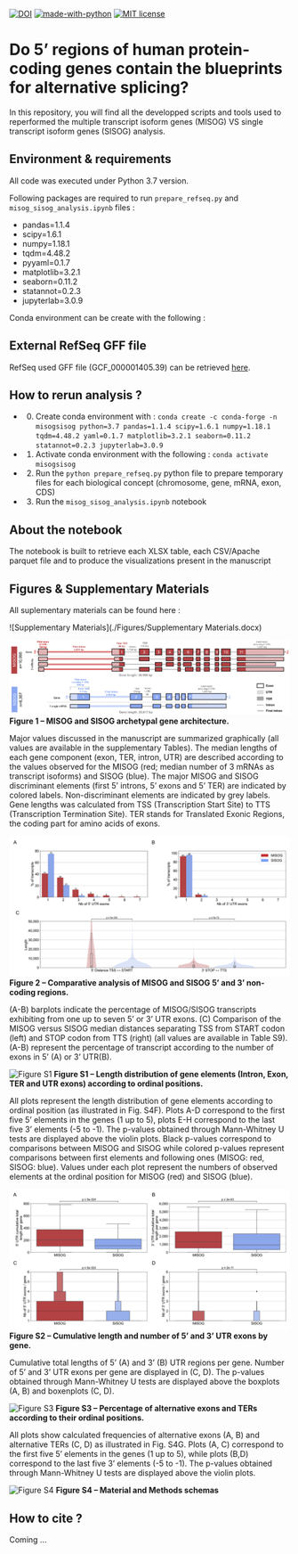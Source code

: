 [![DOI](https://zenodo.org/badge/DOI/10.5281/zenodo.5546587.svg)](https://doi.org/10.5281/zenodo.5546587)
[![made-with-python](https://img.shields.io/badge/Made%20with-Python-1f425f.svg)](https://www.python.org/)
[![MIT license](https://img.shields.io/badge/License-MIT-blue.svg)](https://lbesson.mit-license.org/)



# Do 5’ regions of human protein-coding genes contain the blueprints for alternative splicing?

In this repository, you will find all the developped scripts and tools used to reperformed the multiple transcript isoform genes (MISOG) VS single transcript isoform genes (SISOG) analysis.

## Environment & requirements

All code was executed under Python 3.7 version.

Following packages are required to run `prepare_refseq.py` and `misog_sisog_analysis.ipynb` files : 
- pandas=1.1.4
- scipy=1.6.1
- numpy=1.18.1
- tqdm=4.48.2
- pyyaml=0.1.7
- matplotlib=3.2.1
- seaborn=0.11.2
- statannot=0.2.3
- jupyterlab=3.0.9


Conda environment can be create with the following : 


## External RefSeq GFF file 

RefSeq used GFF file (GCF_000001405.39) can be retrieved [here](https://ftp.ncbi.nlm.nih.gov/refseq/H_sapiens/annotation/annotation_releases/109.20210514/GCF_000001405.39_GRCh38.p13/GCF_000001405.39_GRCh38.p13_genomic.gff.gz).

## How to rerun analysis ? 

- 0. Create conda environment with : `conda create -c conda-forge -n misogsisog python=3.7 pandas=1.1.4 scipy=1.6.1 numpy=1.18.1 tqdm=4.48.2 yaml=0.1.7 matplotlib=3.2.1 seaborn=0.11.2 statannot=0.2.3 jupyterlab=3.0.9` 
- 1. Activate conda environment with the following : `conda activate misogsisog`
- 2. Run the `python prepare_refseq.py` python file to prepare temporary files for each biological concept (chromosome, gene, mRNA, exon, CDS)
- 3. Run the `misog_sisog_analysis.ipynb` notebook 

## About the notebook

The notebook is built to retrieve each XLSX table, each CSV/Apache parquet file and to produce the visualizations present in the manuscript

## Figures & Supplementary Materials

All suplementary materials can be found here : 

![Supplementary Materials](./Figures/Supplementary Materials.docx)

![Figure1](./Figures/Figure1.png)
**Figure 1 – MISOG and SISOG archetypal gene architecture.**

Major values discussed in the manuscript are summarized graphically (all values are available in the supplementary Tables). The median lengths of each gene component (exon, TER, intron, UTR) are described according to the values observed for the MISOG (red; median number of 3 mRNAs as transcript isoforms) and SISOG (blue). The major MISOG and SISOG discriminant elements (first 5’ introns, 5’ exons and 5’ TER) are indicated by colored labels. Non-discriminant elements are indicated by grey labels.
Gene lengths was calculated from TSS (Transcription Start Site) to TTS (Transcription Termination Site). TER stands for Translated Exonic Regions, the coding part for amino acids of exons.  

![Figure2](./Figures/Figure2.png)
**Figure 2 – Comparative analysis of MISOG and SISOG 5’ and 3’ non-coding regions.**

(A-B) barplots indicate the percentage of MISOG/SISOG transcripts exhibiting from one up to seven 5’ or 3’ UTR exons. (C) Comparison of the MISOG versus SISOG median distances separating TSS from START codon (left) and STOP codon from TTS (right) (all values are available in Table S9).
(A-B) represent the percentage of transcript according to the number of exons in 5’ (A) or 3’ UTR(B).

![Figure S1](./Figures/FigS1.png)
**Figure S1 – Length distribution of gene elements (Intron, Exon, TER and UTR exons) according to ordinal positions.**

All plots represent the length distribution of gene elements according to ordinal position (as illustrated in Fig. S4F). Plots A-D correspond to the first five 5’ elements in the genes (1 up to 5), plots E-H correspond to the last five 3’ elements (-5 to -1). The p-values obtained through Mann-Whitney U tests are displayed above the violin plots. Black p-values correspond to comparisons between MISOG and SISOG while colored p-values represent comparisons between first elements and following ones (MISOG: red, SISOG: blue). Values under each plot represent the numbers of observed elements at the ordinal position for MISOG (red) and SISOG (blue). 

![Figure S2](./Figures/FigS2.png)
**Figure S2 – Cumulative length and number of 5’ and 3’ UTR exons by gene.**

Cumulative total lengths of 5’ (A) and 3’ (B) UTR regions per gene. Number of 5’ and 3’ UTR exons per gene are displayed in (C, D). The p-values obtained through Mann-Whitney U tests are displayed above the boxplots (A, B) and boxenplots (C, D). 

![Figure S3](./Figures/FigS3.png)
**Figure S3 – Percentage of alternative exons and TERs according to their ordinal positions.**

All plots show calculated frequencies of alternative exons (A, B) and alternative TERs (C, D) as illustrated in Fig. S4G. Plots (A, C) correspond to the first five 5’ elements in the genes (1 up to 5), while plots (B,D) correspond to the last five 3’ elements (-5 to -1). The p-values obtained through Mann-Whitney U tests are displayed above the violin plots. 

![Figure S4](./Figures/FigS4.png)
**Figure S4 – Material and Methods schemas**

## How to cite ?

Coming ...

